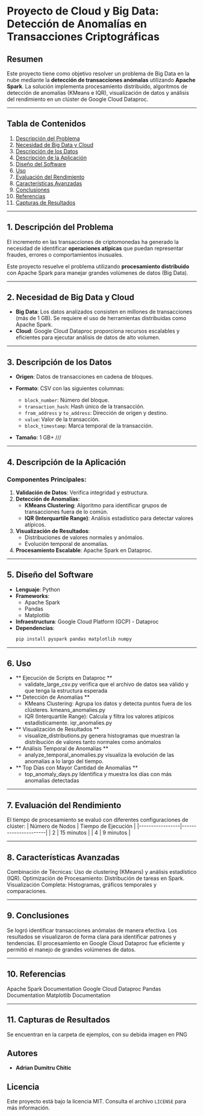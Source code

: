 # Proyecto de Cloud y Big Data: Detección de Anomalías en Transacciones Criptográficas

## Resumen

Este proyecto tiene como objetivo resolver un problema de Big Data en la nube mediante la **detección de transacciones anómalas** utilizando **Apache Spark**. La solución implementa procesamiento distribuido, algoritmos de detección de anomalías (KMeans e IQR), visualización de datos y análisis del rendimiento en un clúster de Google Cloud Dataproc.

---

## Tabla de Contenidos

1. [Descripción del Problema](#descripcion-del-problema)
2. [Necesidad de Big Data y Cloud](#necesidad-de-big-data-y-cloud)
3. [Descripción de los Datos](#descripcion-de-los-datos)
4. [Descripción de la Aplicación](#descripcion-de-la-aplicacion)
5. [Diseño del Software](#diseno-del-software)
6. [Uso](#uso)
7. [Evaluación del Rendimiento](#evaluacion-del-rendimiento)
8. [Características Avanzadas](#caracteristicas-avanzadas)
9. [Conclusiones](#conclusiones)
10. [Referencias](#referencias)
11. [Capturas de Resultados](#capturas-de-resultados)

---

## 1. Descripción del Problema <a name="descripcion-del-problema"></a>

El incremento en las transacciones de criptomonedas ha generado la necesidad de identificar **operaciones atípicas** que puedan representar fraudes, errores o comportamientos inusuales.

Este proyecto resuelve el problema utilizando **procesamiento distribuido** con Apache Spark para manejar grandes volúmenes de datos (Big Data).

---

## 2. Necesidad de Big Data y Cloud <a name="necesidad-de-big-data-y-cloud"></a>

- **Big Data**: Los datos analizados consisten en millones de transacciones (más de 1 GB). Se requiere el uso de herramientas distribuidas como Apache Spark.
- **Cloud**: Google Cloud Dataproc proporciona recursos escalables y eficientes para ejecutar análisis de datos de alto volumen.

---

## 3. Descripción de los Datos <a name="descripcion-de-los-datos"></a>

- **Origen**: Datos de transacciones en cadena de bloques.
- **Formato**: CSV con las siguientes columnas:
   - `block_number`: Número del bloque.
   - `transaction_hash`: Hash único de la transacción.
   - `from_address` y `to_address`: Dirección de origen y destino.
   - `value`: Valor de la transacción.
   - `block_timestamp`: Marca temporal de la transacción.

- **Tamaño**: 1 GB+  /// 

---

## 4. Descripción de la Aplicación <a name="descripcion-de-la-aplicacion"></a>

### Componentes Principales:
1. **Validación de Datos**: Verifica integridad y estructura.
2. **Detección de Anomalías**:
   - **KMeans Clustering**: Algoritmo para identificar grupos de transacciones fuera de lo común.
   - **IQR (Interquartile Range)**: Análisis estadístico para detectar valores atípicos.
3. **Visualización de Resultados**:
   - Distribuciones de valores normales y anómalos.
   - Evolución temporal de anomalías.
4. **Procesamiento Escalable**: Apache Spark en Dataproc.

---

## 5. Diseño del Software <a name="diseno-del-software"></a>

- **Lenguaje**: Python
- **Frameworks**:
   - Apache Spark
   - Pandas
   - Matplotlib
- **Infraestructura**: Google Cloud Platform (GCP) - Dataproc
- **Dependencias**:
   ```bash
   pip install pyspark pandas matplotlib numpy

---

## 6. Uso <a name="uso"></a>
- ** Ejecución de Scripts en Dataproc ** 
	- validate_large_csv.py verifica que el archivo de datos sea válido y que tenga la estructura esperada
- ** Detección de Anomalías ** 
	- KMeans Clustering: Agrupa los datos y detecta puntos fuera de los clústeres. kmeans_anomalies.py
	- IQR (Interquartile Range): Calcula y filtra los valores atípicos estadísticamente. iqr_anomalies.py
- ** Visualización de Resultados **
	- visualize_distributions.py genera histogramas que muestran la distribución de valores tanto normales como anómalos
- ** Análisis Temporal de Anomalías ** 
	- analyze_temporal_anomalies.py visualiza la evolución de las anomalías a lo largo del tiempo.
- ** Top Días con Mayor Cantidad de Anomalías ** 
	- top_anomaly_days.py Identifica y muestra los días con más anomalías detectadas

---

## 7. Evaluación del Rendimiento <a name="evaluacion-del-rendimiento"></a>
El tiempo de procesamiento se evaluó con diferentes configuraciones de clúster:
| Número de Nodos | Tiempo de Ejecución |
|-----------------|----------------------|
| 2               | 15 minutos          |
| 4               | 9 minutos           |

---

## 8. Características Avanzadas <a name="caracteristicas-avanzadas"></a>
Combinación de Técnicas: Uso de clustering (KMeans) y análisis estadístico (IQR).
Optimización de Procesamiento: Distribución de tareas en Spark.
Visualización Completa: Histogramas, gráficos temporales y comparaciones.

---

## 9. Conclusiones <a name="conclusiones"></a>
Se logró identificar transacciones anómalas de manera efectiva.
Los resultados se visualizaron de forma clara para identificar patrones y tendencias.
El procesamiento en Google Cloud Dataproc fue eficiente y permitió el manejo de grandes volúmenes de datos.

---

## 10. Referencias <a name="referencias"></a>
Apache Spark Documentation
Google Cloud Dataproc
Pandas Documentation
Matplotlib Documentation

---

## 11. Capturas de Resultados <a name="capturas-de-resultados"></a>
Se encuentran en la carpeta de ejemplos, con su debida imagen en PNG

## Autores
- **Adrian Dumitru Chitic**

## Licencia
Este proyecto está bajo la licencia MIT. Consulta el archivo `LICENSE` para más información.
